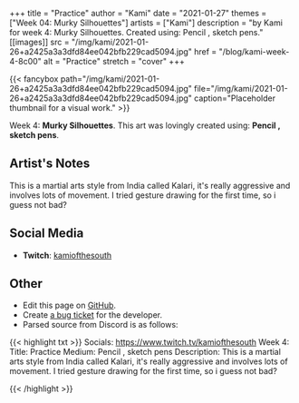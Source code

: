 +++
title =       "Practice"
author =      "Kami"
date =        "2021-01-27"
themes =      ["Week 04: Murky Silhouettes"]
artists =     ["Kami"]
description = "by Kami for week 4: Murky Silhouettes. Created using: Pencil , sketch pens."
[[images]]
              src = "/img/kami/2021-01-26+a2425a3a3dfd84ee042bfb229cad5094.jpg"
              href = "/blog/kami-week-4-8c00"
              alt = "Practice"
              stretch = "cover"
+++


{{< fancybox path="/img/kami/2021-01-26+a2425a3a3dfd84ee042bfb229cad5094.jpg" file="/img/kami/2021-01-26+a2425a3a3dfd84ee042bfb229cad5094.jpg" caption="Placeholder thumbnail for a visual work." >}}


Week 4: **Murky Silhouettes**. This art was lovingly created using: **Pencil , sketch pens**.

## Artist's Notes

This is a martial arts style from India called Kalari, it's really aggressive and involves lots of movement. I tried gesture drawing for the first time, so i guess not bad?

## Social Media

- **Twitch**: <a href='https://twitch.tv/kamiofthesouth' target='_blank'>kamiofthesouth</a>


## Other

- Edit this page on [GitHub](https://github.com/teaminkling/web-refresh/edit/main/content/blog/kami-week-4-8c00.md).
- Create [a bug ticket](https://github.com/teaminkling/web-refresh/issues/new?assignees=&labels=bug&template=problem-report.md&title=) for the developer.
- Parsed source from Discord is as follows:

{{< highlight txt >}}
Socials: https://www.twitch.tv/kamiofthesouth
Week 4:
Title: Practice
Medium: Pencil , sketch pens
Description: This is a martial arts style from India called Kalari, it's really aggressive and involves lots of movement. I tried gesture drawing for the first time, so i guess not bad?

{{< /highlight >}}